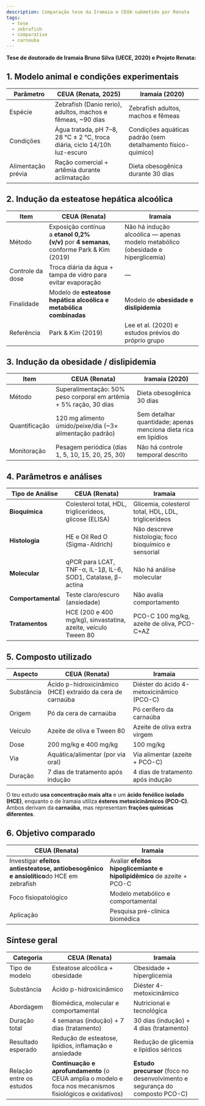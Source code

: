 ```yaml
---
description: Comparação tese da Iramaia e CEUA submetido por Renata
tags:
  - tese
  - zebrafish
  - comparativo
  - carnauba
---
```

**Tese de doutorado de Iramaia Bruno Silva (UECE, 2020) e Projeto Renata:**

## 1. **Modelo animal e condições experimentais**

|**Parâmetro**|**CEUA (Renata, 2025)**|**Iramaia (2020)**|
|---|---|---|
|Espécie|Zebrafish (Danio rerio), adultos, machos e fêmeas, ~90 dias|Zebrafish adultos, machos e fêmeas|
|Condições|Água tratada, pH 7–8, 28 °C ± 2 °C, troca diária, ciclo 14/10h luz-escuro|Condições aquáticas padrão (sem detalhamento físico-químico)|
|Alimentação prévia|Ração comercial + artêmia durante aclimatação|Dieta obesogênica durante 30 dias|

## 2. **Indução da esteatose hepática alcoólica**

|**Item**|**CEUA (Renata)**|**Iramaia**|
|---|---|---|
|Método|Exposição contínua a **etanol 0,2% (v/v)** por **4 semanas**, conforme Park & Kim (2019)|Não há indução alcoólica — apenas modelo metabólico (obesidade e hiperglicemia)|
|Controle da dose|Troca diária da água + tampa de vidro para evitar evaporação|—|
|Finalidade|Modelo de **esteatose hepática alcoólica e metabólica combinadas**|Modelo de **obesidade e dislipidemia**|
|Referência|Park & Kim (2019)|Lee et al. (2020) e estudos prévios do próprio grupo|

## 3. **Indução da obesidade / dislipidemia**

|**Item**|**CEUA (Renata)**|**Iramaia (2020)**|
|---|---|---|
|Método|Superalimentação: 50% peso corporal em artêmia + 5% ração, 30 dias|Dieta obesogênica 30 dias|
|Quantificação|120 mg alimento úmido/peixe/dia (~3× alimentação padrão)|Sem detalhar quantidade; apenas menciona dieta rica em lipídios|
|Monitoração|Pesagem periódica (dias 1, 5, 10, 15, 20, 25, 30)|Não há controle temporal descrito|

## 4. **Parâmetros e análises**

|**Tipo de Análise**|**CEUA (Renata)**|**Iramaia**|
|---|---|---|
|**Bioquímica**|Colesterol total, HDL, triglicerídeos, glicose (ELISA)|Glicemia, colesterol total, HDL, LDL, triglicerídeos|
|**Histologia**|HE e Oil Red O (Sigma-Aldrich)|Não descreve histologia; foco bioquímico e sensorial|
|**Molecular**|qPCR para LCAT, TNF-α, IL-1β, IL-6, SOD1, Catalase, β-actina|Não há análise molecular|
|**Comportamental**|Teste claro/escuro (ansiedade)|Não avalia comportamento|
|**Tratamentos**|HCE (200 e 400 mg/kg), sinvastatina, azeite, veículo Tween 80|PCO-C 100 mg/kg, azeite de oliva, PCO-C+AZ|

## 5. **Composto utilizado**

|**Aspecto**|**CEUA (Renata)**|**Iramaia**|
|---|---|---|
|Substância|Ácido p-hidroxicinâmico (HCE) extraído da cera de carnaúba|Diéster do ácido 4-metoxicinâmico (PCO-C)|
|Origem|Pó da cera de carnaúba|Pó cerífero da carnaúba|
|Veículo|Azeite de oliva e Tween 80|Azeite de oliva extra virgem|
|Dose|200 mg/kg e 400 mg/kg|100 mg/kg|
|Via|Aquática/alimentar (por via oral)|Via alimentar (azeite + PCO-C)|
|Duração|7 dias de tratamento após indução|4 dias de tratamento após indução|

O teu estudo **usa concentração mais alta** e um **ácido fenólico isolado (HCE)**, enquanto o de Iramaia utiliza **ésteres metoxicinâmicos (PCO-C)**.  
Ambos derivam da **carnaúba**, mas representam **frações químicas diferentes**.

## 6. **Objetivo comparado**

|**CEUA (Renata)**|**Iramaia**|
|---|---|
|Investigar **efeitos antiesteatose, antiobesogênico e ansiolítico**do HCE em zebrafish|Avaliar **efeitos hipoglicemiante e hipolipidêmico** de azeite + PCO-C|
|Foco fisiopatológico|Modelo metabólico e comportamental|
|Aplicação|Pesquisa pré-clínica biomédica|

## **Síntese geral**

|**Categoria**|**CEUA (Renata)**|**Iramaia**|
|---|---|---|
|Tipo de modelo|Esteatose alcoólica + obesidade|Obesidade + hiperglicemia|
|Substância|Ácido p-hidroxicinâmico|Diéster 4-metoxicinâmico|
|Abordagem|Biomédica, molecular e comportamental|Nutricional e tecnológica|
|Duração total|4 semanas (indução) + 7 dias (tratamento)|30 dias (indução) + 4 dias (tratamento)|
|Resultado esperado|Redução de esteatose, lipídios, inflamação e ansiedade|Redução de glicemia e lipídios séricos|
|Relação entre os estudos|**Continuação e aprofundamento** (o CEUA amplia o modelo e foca nos mecanismos fisiológicos e oxidativos)|**Estudo precursor** (foco no desenvolvimento e segurança do composto PCO-C)|